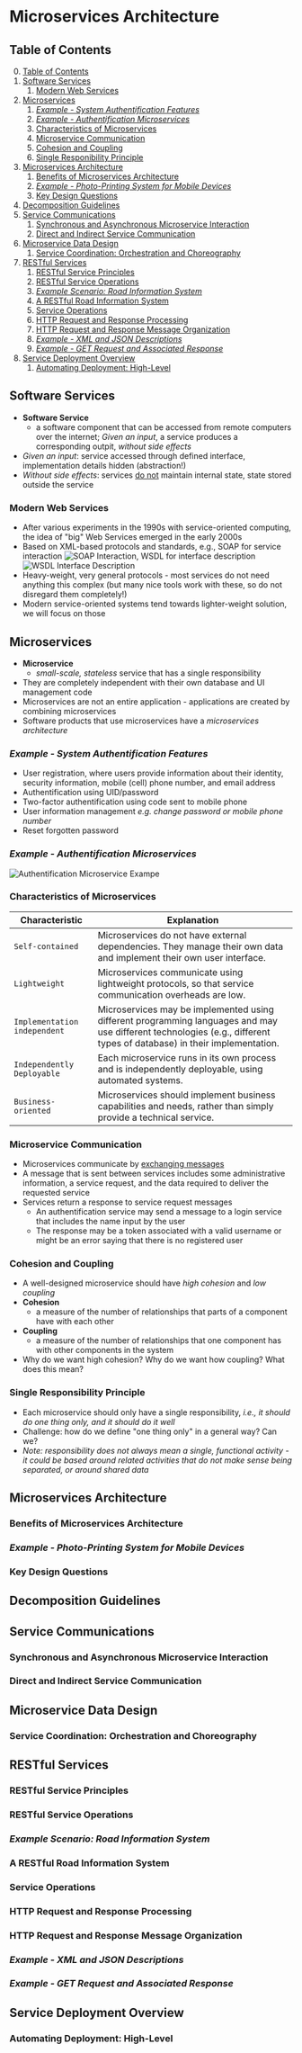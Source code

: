 # Microservices Architecture

## Table of Contents

0. [Table of Contents](#table-of-contents)
1. [Software Services](#software-services)
    1. [Modern Web Services](#modern-web-services)
2. [Microservices](#microservices)
    1. [*Example - System Authentification Features*](#example---system-authentification-features)
    2. [*Example - Authentification Microservices*](#example---authentification-microservices)
    3. [Characteristics of Microservices](#characteristics-of-microservices)
    4. [Microservice Communication](#microservice-communication)
    5. [Cohesion and Coupling](#cohesion-and-coupling)
    6. [Single Responibility Principle](#single-responsibility-principle)
3. [Microservices Architecture](#microservices-architecture-1)
    1. [Benefits of Microservices Architecture](#benefits-of-microservices-architecture)
    2. [*Example - Photo-Printing System for Mobile Devices*](#example---photo-printing-system-for-mobile-devices)
    3. [Key Design Questions](#key-design-questions)
4. [Decomposition Guidelines](#decomposition-guidelines)
5. [Service Communications](#service-communications)
    1. [Synchronous and Asynchronous Microservice Interaction](#synchronous-and-asynchronous-microservice-interaction)
    2. [Direct and Indirect Service Communication](#direct-and-indirect-service-communication)
6. [Microservice Data Design](#microservice-data-design)
    1. [Service Coordination: Orchestration and Choreography](#service-coordination-orchestration-and-choreography)
7. [RESTful Services](#restful-services)
    1. [RESTful Service Principles](#restful-service-principles)
    2. [RESTful Service Operations](#restful-service-operations)
    3. [*Example Scenario: Road Information System*](#example-scenario-road-information-system)
    4. [A RESTful Road Information System](#a-restful-road-information-system)
    5. [Service Operations](#service-operations)
    6. [HTTP Request and Response Processing](#http-request-and-response-processing)
    7. [HTTP Request and Response Message Organization](#http-request-and-response-message-organization)
    8. [*Example - XML and JSON Descriptions*](#example---xml-and-json-descriptions)
    9. [*Example - GET Request and Associated Response*](#example---get-request-and-associated-response)
8. [Service Deployment Overview](#service-deployment-overview)
    1. [Automating Deployment: High-Level](#automating-deployment-high-level)

## Software Services

- **Software Service**
    - a software component that can be accessed from remote computers over the internet; *Given an input*, a service produces a corresponding outpit, *without side effects*
- *Given an input*: service accessed through defined interface, implementation details hidden (abstraction!)
- *Without side effects*: services <ins>do not</ins> maintain internal state, state stored outside the service 

### Modern Web Services

- After various experiments in the 1990s with service-oriented computing, the idea of "big" Web Services emerged in the early 2000s
- Based on XML-based protocols and standards, e.g., SOAP for service interaction ![SOAP Interaction](https://www.w3.org/TR/soap/), WSDL for interface description ![WSDL Interface Description](https://www.w3.org/TR/wsdl/)
- Heavy-weight, very general protocols - most services do not need anything this complex (but many nice tools work with these, so do not disregard them completely!)
- Modern service-oriented systems tend towards lighter-weight solution, we will focus on those

## Microservices

- **Microservice**
    - *small-scale, stateless* service that has a single responsibility
- They are completely independent with their own database and UI management code
- Microservices are not an entire application - applications are created by combining microservices
- Software products that use microservices have a *microservices architecture*

### *Example - System Authentification Features*

- User registration, where users provide information about their identity, security information, mobile (cell) phone number, and email address
- Authentification using UID/password
- Two-factor authentification using code sent to mobile phone
- User information management *e.g. change password or mobile phone number*
- Reset forgotten password

### *Example - Authentification Microservices*

![Authentification Microservice Exampe](https://i.sstatic.net/ZFeNK.png)

### Characteristics of Microservices

| **Characteristic**            | **Explanation**                                                                                                                                  |
|----------------------------------|--------------------------------------------------------------------------------------------------------------------------------------------------|
| `Self-contained`                 | Microservices do not have external dependencies. They manage their own data and implement their own user interface.                             |
| `Lightweight`                    | Microservices communicate using lightweight protocols, so that service communication overheads are low.                                          |
| `Implementation independent`    | Microservices may be implemented using different programming languages and may use different technologies (e.g., different types of database) in their implementation. |
| `Independently Deployable`      | Each microservice runs in its own process and is independently deployable, using automated systems.                                            |
| `Business-oriented`              | Microservices should implement business capabilities and needs, rather than simply provide a technical service.                                 |

### Microservice Communication

- Microservices communicate by <ins>exchanging messages</ins>
- A message that is sent between services includes some administrative information, a service request, and the data required to deliver the requested service
- Services return a response to service request messages
    - An authentification service may send a message to a login service that includes the name input by the user
    - The response may be a token associated with a valid username or might be an error saying that there is no registered user

### Cohesion and Coupling

- A well-designed microservice should have *high cohesion* and *low coupling*
- **Cohesion**
    - a measure of the number of relationships that parts of a component have with each other
- **Coupling**
    - a measure of the number of relationships that one component has with other components in the system
- Why do we want high cohesion? Why do we want how coupling? What does this mean?

### Single Responsibility Principle

- Each microservice should only have a single responsibility, *i.e., it should do one thing only, and it should do it well*
- Challenge: how do we define "one thing only" in a general way? Can we?
- *Note: responsibility does not always mean a single, functional activity - it could be based around related activities that do not make sense being separated, or around shared data*

## Microservices Architecture

### Benefits of Microservices Architecture

### *Example - Photo-Printing System for Mobile Devices*

### Key Design Questions

## Decomposition Guidelines

## Service Communications

### Synchronous and Asynchronous Microservice Interaction

### Direct and Indirect Service Communication

## Microservice Data Design

### Service Coordination: Orchestration and Choreography

## RESTful Services

### RESTful Service Principles

### RESTful Service Operations

### *Example Scenario: Road Information System*

### A RESTful Road Information System

### Service Operations

### HTTP Request and Response Processing

### HTTP Request and Response Message Organization

### *Example - XML and JSON Descriptions*

### *Example - GET Request and Associated Response*

## Service Deployment Overview

### Automating Deployment: High-Level

